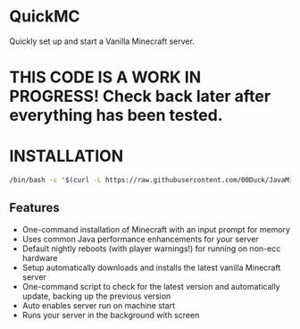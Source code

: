 # QuickMC

Quickly set up and start a Vanilla Minecraft server.

# THIS CODE IS A WORK IN PROGRESS! Check back later after everything has been tested.

# INSTALLATION

```bash
/bin/bash -c "$(curl -L https://raw.githubusercontent.com/00Duck/JavaMinecraftScripts/main/install.sh)"
```

## Features
 - One-command installation of Minecraft with an input prompt for memory
 - Uses common Java performance enhancements for your server
 - Default nightly reboots (with player warnings!) for running on non-ecc hardware
 - Setup automatically downloads and installs the latest vanilla Minecraft server
 - One-command script to check for the latest version and automatically update, backing up the previous version
 - Auto enables server run on machine start
 - Runs your server in the background with screen


<!-- ### start.sh

Starts a Minecraft server. Technically not necessary as this command can be added directly to a service, but I found it easier to work with. The service simply calls this file. Add it to the top level in your Minecraft server folder (assumed /srv/minecraft-server).

### warn.sh

Runs once in a crontab to warn users that the server is coming down. Also add in the top level of your Minecraft server folder for convenience.

I added this because I have a crontab that restarts my server every night. I wanted to give users ample time to log out without being randomly disconnected by a reboot.

For reference, the crontab looks like this:

```bash
# m h  dom mon dow   command
20 2 * * * /bin/bash /srv/minecraft-server/warn.sh
30 2 * * * systemctl stop mcserver && /usr/sbin/reboot
```

### versioncheck/run.sh and the versioncheck/version file

Place the entire versioncheck folder in the top level of your Minecraft server folder.

The version file stores the current, last known version of the Minecraft Java server. When run.sh is executed, it downloads the Minecraft server download page in its entirety, parses it for the latest version, and compares to the number in the version file. If there is a mismatch, the script will download the server.jar package, copy your current server.jar to server.jar.old, and move in the new server.jar. It then restarts the Minecraft server.

I'm not sure if this is the best way to go about doing this, and certainly, the script can easily break if/when changes are made to the Minecraft website. I wasn't able to find an API endpoint I could just hit to consistently check for the latest version, so this is what I ended up doing. 

Please note that I am only using this script manually whenever I log into Minecraft and see that a new version is out. While you could technically write a crontab to fire this code automatically at some interval, *THIS IS VERY MUCH FROWNED UPON*. I am not liable for any idiocy on your part for running this script too often and getting yourself in trouble with Microsoft. Use at your own risk.

### mcserver.service

Add this file to /etc/systemd/system/. This is how you're going to start your Minecraft server. Make sure the values set in it correspond to how you have installed your server.

#### To enable at startup

`sudo systemctl enable mcserver`

#### To start

`sudo systemctl start mcserver`

#### To stop

`sudo systemctl stop mcserver`

#### To check status

Either run `systemctl status mcserver`

Or type `screen -r` to resume the background screen session. Please note that, in order to do this, you must be logged in using screen with the same user that is running the service. To exit screen, type `ctrl + a` and then `ctrl + d`. -->